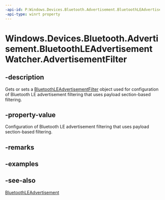 ----api-id: P:Windows.Devices.Bluetooth.Advertisement.BluetoothLEAdvertisementWatcher.AdvertisementFilter
-api-type: winrt property
---<!-- Property syntaxpublic Windows.Devices.Bluetooth.Advertisement.BluetoothLEAdvertisementFilter AdvertisementFilter { get;  set; }--># Windows.Devices.Bluetooth.Advertisement.BluetoothLEAdvertisementWatcher.AdvertisementFilter## -descriptionGets or sets a [BluetoothLEAdvertisementFilter](bluetoothleadvertisementfilter.md) object used for configuration of Bluetooth LE advertisement filtering that uses payload section-based filtering.## -property-valueConfiguration of Bluetooth LE advertisement filtering that uses payload section-based filtering.## -remarks## -examples## -see-also[BluetoothLEAdvertisement](bluetoothleadvertisement.md)